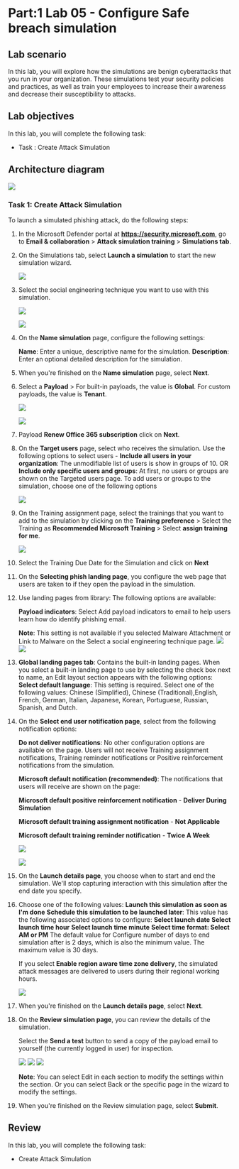 # Part:1 Lab 05 - Configure Safe breach simulation

## Lab scenario
In this lab, you will explore how the simulations are benign cyberattacks that you run in your organization. These simulations test your security policies and practices, as well as train your employees to increase their awareness and decrease their susceptibility to attacks.

## Lab objectives

In this lab, you will complete the following task:

+ Task : Create Attack Simulation

## Architecture diagram
![](../media/part1lab5.png)

### Task 1: Create Attack Simulation

To launch a simulated phishing attack, do the following steps:

1. In the Microsoft Defender portal at **https://security.microsoft.com**, go to **Email & collaboration** > **Attack simulation 
   training** > **Simulations tab**. 

1. On the Simulations tab, select  **Launch a simulation** to start the new simulation wizard.

    ![](../media/Purview_Attack_Simulation_01.png)
   
1. Select the social engineering technique you want to use with this simulation.

   ![](../media/PurviewAttackSimulationattackType(02).png)

   ![](../media/Purview_Attack_Simulation_attackType_03.png)

1. On the **Name simulation** page, configure the following settings:

   **Name**: Enter a unique, descriptive name for the simulation.
   **Description**: Enter an optional detailed description for the simulation.

1. When you're finished on the **Name simulation** page, select **Next**.

1. Select a **Payload** > For built-in payloads, the value is **Global**. For custom payloads, the value is **Tenant**.

    ![](../media/Purview_Attack_Simulation_PayloadSelect_04.png)

    ![](../media/Purview_Attack_Simulation_PayloadSelect_05.png)

1. Payload **Renew Office 365 subscription** click on **Next**.

1. On the **Target users** page, select who receives the simulation. Use the following options to select users - **Include all users in 
   your organization**: The unmodifiable list of users is show in groups of 10. OR **Include only specific users and groups**: At 
   first, no users or groups are shown on the Targeted users page. To add users or groups to the simulation, choose one of the following 
   options

    ![](../media/Purview_Attack_Simulation_Usersadd_06.png)

1. On the Training assignment page, select the trainings that you want to add to the simulation by clicking on the **Training 
   preference** > Select the Training as **Recommended Microsoft Training** > Select **assign training for me**.
 
    ![](../media/Purview_Attack_Simulation_trainingassign_07.png)

1. Select the Training Due Date for the Simulation and click on **Next**

1. On the **Selecting phish landing page**, you configure the web page that users are taken to if they open the payload in the simulation.

1. Use landing pages from library: The following options are available:

    **Payload indicators**: Select Add payload indicators to email to help users learn how do identify phishing email.

    **Note**: This setting is not available if you selected Malware Attachment or Link to Malware on the Select a social engineering technique 
      page.
      ![](../media/Purview_Attack_Simulation_tPhishinglanding_08.png)
      ![](../media/Purview_Attack_Simulation_tPhishinglanding_09.png)

1. **Global landing pages tab**: Contains the built-in landing pages. When you select a built-in landing page to use by selecting the 
   check box next to name, an Edit layout section appears with the following options:
   **Select default language**: This setting is required. Select one of the following values: Chinese (Simplified), Chinese 
    (Traditional),English, French, German, Italian, Japanese, Korean, Portuguese, Russian, Spanish, and Dutch.

1. On the **Select end user notification page**, select from the following notification options:

   **Do not deliver notifications**: No other configuration options are available on the page. Users will not receive Training 
     assignment notifications, Training reminder notifications or Positive reinforcement notifications from the simulation.

   **Microsoft default notification (recommended)**: The notifications that users will receive are shown on the page:

   **Microsoft default positive reinforcement notification** - **Deliver During Simulation**
   
   **Microsoft default training assignment notification** - **Not Applicable**
   
   **Microsoft default training reminder notification** - **Twice A Week**

    ![](../media/Purview_Attack_Simulation_end_usernotification_10.png)

    ![](../media/Purview_Attack_Simulation_end_usernotification_11.png)

1. On the **Launch details page**, you choose when to start and end the simulation. We'll stop capturing interaction with this 
   simulation after the end date you specify.

1. Choose one of the following values:
   **Launch this simulation as soon as I'm done**
   **Schedule this simulation to be launched later**: This value has the following associated options to configure:
   **Select launch date**
   **Select launch time hour**
   **Select launch time minute**
   **Select time format: Select AM or PM**
   The default value for Configure number of days to end simulation after is 2 days, which is also the minimum value. The maximum value 
   is 30 days.

   If you select **Enable region aware time zone delivery**, the simulated attack messages are delivered to users during their regional 
   working hours.

    ![](../media/Purview_Attack_Simulation_Launch_Details_Page_11.png)

1. When you're finished on the **Launch details page**, select **Next**.

1. On the **Review simulation page**, you can review the details of the simulation.

   Select the  **Send a test** button to send a copy of the payload email to yourself (the currently logged in user) for inspection.

    ![](../media/Purview_Attack_Simulation_SubmitPage_13.png)
    ![](../media/Purview_Attack_Simulation_SubmitPage_14.png)
    ![](../media/Purview_Attack_Simulation_SubmitPage_15.png)

    **Note**: You can select Edit in each section to modify the settings within the section. Or you can select Back or the specific page in the 
   wizard to modify the settings.
   
1. When you're finished on the Review simulation page, select **Submit**.

## Review
In this lab, you will complete the following task:
+ Create Attack Simulation
